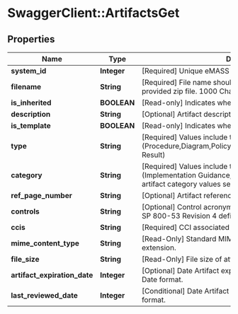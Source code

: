 # SwaggerClient::ArtifactsGet

## Properties
Name | Type | Description | Notes
------------ | ------------- | ------------- | -------------
**system_id** | **Integer** | [Required] Unique eMASS system identifier. | [optional] 
**filename** | **String** | [Required] File name should match exactly one file within the provided zip file. 1000 Characters. | [optional] 
**is_inherited** | **BOOLEAN** | [Read-only] Indicates whether an artifact is inherited. | [optional] 
**description** | **String** | [Optional] Artifact description. 2000 Characters. | [optional] 
**is_template** | **BOOLEAN** | [Read-only] Indicates whether an artifact template. | [optional] 
**type** | **String** | [Required] Values include the following options: (Procedure,Diagram,Policy,Labor,Document,Image,Other,Scan Result) | [optional] 
**category** | **String** | [Required] Values include the following options: (Implementation Guidance,Evidence). May also accept custom artifact category values set by system administrators. | [optional] 
**ref_page_number** | **String** | [Optional] Artifact reference page number. 50 Characters. | [optional] 
**controls** | **String** | [Optional] Control acronym associated with the artifact. NIST SP 800-53 Revision 4 defined. | [optional] 
**ccis** | **String** | [Required] CCI associated with test result. | [optional] 
**mime_content_type** | **String** | [Read-Only] Standard MIME content type derived from file extension. | [optional] 
**file_size** | **String** | [Read-Only] File size of attached artifact. | [optional] 
**artifact_expiration_date** | **Integer** | [Optional] Date Artifact expires and requires review. In Unix Date format. | [optional] 
**last_reviewed_date** | **Integer** | [Conditional] Date Artifact was last reviewed.. Unix time format. | [optional] 

